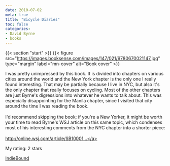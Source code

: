 ```yaml
---
date: 2010-07-02
meta: true
title: "Bicycle Diaries"
toc: false
categories:
- David Byrne
- books
---
```


{{< section "start" >}}
{{< figure src="https://images.booksense.com/images/147/021/9780670021147.jpg" type="margin" label="mn-cover" alt="Book cover" >}}

I was pretty unimpressed by this book. It is divided into chapters on various cities around the world and the New York chapter is the only one I really found interesting. That may be partially because I live in NYC, but also it's the only chapter that really focuses on cycling. Most of the other chapters are just Byrne's digressions into whatever he wants to talk about. This was especially disappointing for the Manila chapter, since I visited that city around the time I was reading the book.<br /><br />I'd recommend skipping the book; if you're a New Yorker, it might be worth your time to read Byrne's WSJ article on this same topic, which condenses most of his interesting comments from the NYC chapter into a shorter piece:<br /><br /><a target="_blank" href="http://online.wsj.com/article/SB10001424052970203440104574403293064136098.html" rel="nofollow noopener">http://online.wsj.com/article/SB10001...</a>

My rating: 2 stars  

[IndieBound](https://www.indiebound.org/book/9780670021147)
